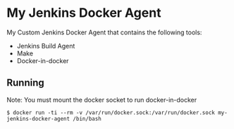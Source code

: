 # My Jenkins Docker Agent

My Custom Jenkins Docker Agent that contains the following tools:
* Jenkins Build Agent
* Make
* Docker-in-docker

## Running
Note: You must mount the docker socket to run docker-in-docker
```
$ docker run -ti --rm -v /var/run/docker.sock:/var/run/docker.sock my-jenkins-docker-agent /bin/bash
```